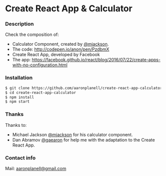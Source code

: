 # Create React App & Calculator

### Description
Check the composition of:

* Calculator Component, created by [@mjackson](https://github.com/mjackson).
 * The code: http://codepen.io/anon/pen/PzdbmX
* Create React App, developed by Facebook
 * The app: https://facebook.github.io/react/blog/2016/07/22/create-apps-with-no-configuration.html

### Installation
```sh
$ git clone https://github.com/aaronplanell/create-react-app-calculator.git
$ cd create-react-app-calculator
$ npm install
$ npm start
```

### Thanks
Thanks to:
* Michael Jackson [@mjackson](https://github.com/mjackson) for his calculator component.
* Dan Abramov [@gaearon](https://github.com/gaearon) for help me with the adaptation to the Create React App.
 

### Contact info
Mail: [aaronplanell@gmail.com](mailto:aaronplanell@gmail.com)
